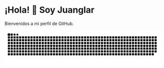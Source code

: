 # ¡Hola! 👋 Soy Juanglar

Bienvenidos a mi perfil de GitHub.

![snake gif](https://github.com/Platane/snk/raw/output/github-contribution-grid-snake.svg)
